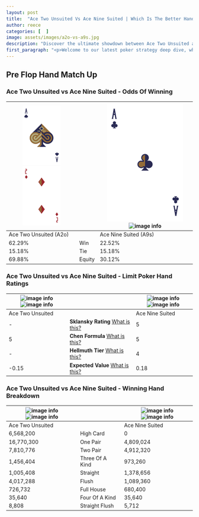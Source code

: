 ```yaml
---
layout: post
title:  "Ace Two Unsuited Vs Ace Nine Suited | Which Is The Better Hand In Poker? A Complete Guide"
author: reece
categories: [  ]
image: assets/images/a2o-vs-a9s.jpg
description: "Discover the ultimate showdown between Ace Two Unsuited and Ace Nine Suited in poker! Uncover the odds, strategies, and scenarios where one hand triumphs over the other. Get ready to up your poker game with this thrilling analysis."
first_paragraph: "<p>Welcome to our latest poker strategy deep dive, where we're pitting two distinct hands against each other in a high-stakes showdown: Ace Two Unsuited vs Ace Nine Suited.</p><p>In the dynamic world of poker, every decision counts, and knowing which hand holds the upper hand is key to your success at the table.</p><p>In this article, we'll dissect these two hands, explore the scenarios where one dominates the other, and equip you with the knowledge to make strategic choices that can tip the odds in your favor.</p><p>Get ready to unravel the intriguing dynamics of these poker hands and elevate your game to new heights.</p>"
---
```




[comment]: # (sp0)

## Pre Flop Hand Match Up

<div class="table hand-ratings" markdown="1"> 



### Ace Two Unsuited vs Ace Nine Suited - Odds Of Winning


    
| ![image info](assets/images/hand1/A.png) ![image info](assets/images/hand1/2o.png) |  | ![image info](assets/images/hand2/A.png) ![image info](assets/images/hand2/9s.png) |
| -------- | -------- | -------- |
| Ace Two Unsuited (A2o) |  | Ace Nine Suited (A9s) |
| 62.29% | Win | 22.52% |
| 15.18% | Tie | 15.18% |
| 69.88% | Equity | 30.12% |




[comment]: # (sp1)



### Ace Two Unsuited vs Ace Nine Suited - Limit Poker Hand Ratings


    
| ![image info](https://www.riverpairs.com/assets/images/hand1/A.png) ![image info](https://www.riverpairs.com/assets/images/hand1/2o.png) |  | ![image info](https://www.riverpairs.com/assets/images/hand2/A.png) ![image info](https://www.riverpairs.com/assets/images/hand2/9s.png) |
| -------- | -------- | -------- |
| Ace Two Unsuited |  | Ace Nine Suited |
| - | **Sklansky Rating** [What is this?](/sklansky-rating-explained) | 5 |
| 5 | **Chen Formula** [What is this?](/chen-formula-explained) | 5 |
| - | **Hellmuth Tier** [What is this?](/Hellmuth-tier-explained) | 4 |
| -0.15 | **Expected Value** [What is this?](/expected-value-explained) | 0.18 |




[comment]: # (sp2)



### Ace Two Unsuited vs Ace Nine Suited - Winning Hand Breakdown


    
| ![image info](https://www.riverpairs.com/assets/images/hand1/A.png) ![image info](https://www.riverpairs.com/assets/images/hand1/2o.png) |  | ![image info](https://www.riverpairs.com/assets/images/hand2/A.png) ![image info](https://www.riverpairs.com/assets/images/hand2/9s.png) |
| -------- | -------- | -------- |
| Ace Two Unsuited |  | Ace Nine Suited |
| 6,568,200 | High Card | 0 |
| 16,770,300 | One Pair | 4,809,024 |
| 7,810,776 | Two Pair | 4,912,320 |
| 1,456,404 | Three Of A Kind | 973,260 |
| 1,005,408 | Straight | 1,378,656 |
| 4,017,288 | Flush | 1,089,360 |
| 726,732 | Full House | 680,400 |
| 35,640 | Four Of A Kind | 35,640 |
| 8,808 | Straight Flush | 5,712 |




[comment]: # (sp3)



</div>

[comment]: # (sp4)



[comment]: # (sp5)

